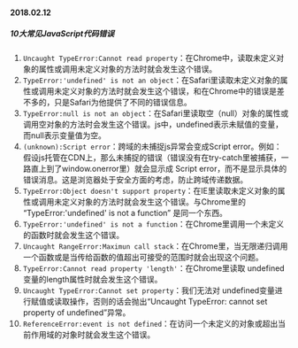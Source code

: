 #### 2018.02.12

##### 10大常见JavaScript代码错误
1. `Uncaught TypeError:Cannot read property`：在Chrome中，读取未定义对象的属性或调用未定义对象的方法时就会发生这个错误。
2. `TypeError:'undefined' is not an object`：在Safari里读取未定义对象的属性或调用未定义对象的方法时就会发生这个错误，和在Chrome中的错误是差不多的，只是Safari为他提供了不同的错误信息。
3. `TypeError:null is not an object`：在Safari里读取空（null）对象的属性或调用空对象的方法时会发生这个错误。js中，undefined表示未赋值的变量，而null表示变量值为空。
4. `(unknown):Script error`：跨域的未捕捉js异常会变成Script error。例如：假设js托管在CDN上，那么未捕捉的错误（错误没有在try-catch里被捕获，一路直上到了window.onerror里）就会显示成 Script error，而不是显示具体的错误消息。这是浏览器处于安全方面的考虑，防止跨域传递数据。
5. `TypeError:Object doesn't support property`：在IE里读取未定义对象的属性或调用未定义对象的方法时就会发生这个错误。与Chrome里的 “TypeError:'undefined' is not a function” 是同一个东西。
6. `TypeError:'undefined' is not a function`：在Chrome里调用一个未定义的函数时就会发生这个错误。
7. `Uncaught RangeError:Maximun call stack`：在Chrome里，当无限递归调用一个函数或是当传给函数的值超出可接受的范围时就会出现这个问题。
8. `TypeError:Cannot read property 'length'`：在Chrome里读取 undefined 变量的length属性时就会发生这个错误。
9. `Uncaught TypeError:Cannot set property`：我们无法对 undefined变量进行赋值或读取操作，否则的话会抛出“Uncaught TypeError: cannot set property of undefined”异常。
10. `ReferenceError:event is not defined`：在访问一个未定义的对象或超出当前作用域的对象时就会发生这个错误。
